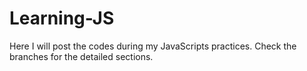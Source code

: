 # Learning-JS
Here I will post the codes during my JavaScripts practices.
Check the branches for the detailed sections.
